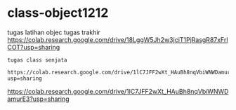 # class-object1212
tugas latihan objec tugas trakhir
https://colab.research.google.com/drive/18LggW5Jh2w3jciT1PjRasgR87xFrlCOT?usp=sharing

    tugas class senjata

    https://colab.research.google.com/drive/1lC7JFF2wXt_HAuBh8nqVbiWNWDamurE3?usp=sharing
https://colab.research.google.com/drive/1lC7JFF2wXt_HAuBh8nqVbiWNWDamurE3?usp=sharing
